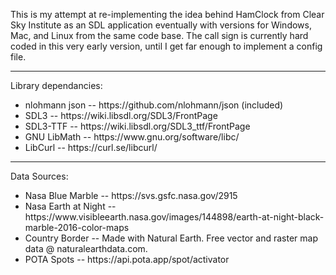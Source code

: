 This is my attempt at re-implementing the idea behind HamClock from Clear Sky Institute as an SDL application eventually with versions for Windows, Mac, and Linux from the same code base.
  The call sign is currently hard coded in this very early version, until I get far enough to implement a config file.
  
<HR>

Library dependancies:
<UL>
 <LI>nlohmann json -- https://github.com/nlohmann/json   (included)</LI>
 <LI>SDL3          -- https://wiki.libsdl.org/SDL3/FrontPage</LI>
 <LI>SDL3-TTF      -- https://wiki.libsdl.org/SDL3_ttf/FrontPage</LI>
 <LI>GNU LibMath   -- https://www.gnu.org/software/libc/</LI>
 <LI>LibCurl      -- https://curl.se/libcurl/</LI>
 </UL>
<HR>

 Data Sources:
 <UL>
 <LI>Nasa Blue Marble      --  https://svs.gsfc.nasa.gov/2915</LI>
 
 <LI>Nasa Earth at Night   --  https://www.visibleearth.nasa.gov/images/144898/earth-at-night-black-marble-2016-color-maps</LI>
 
 <LI>Country Border        --  Made with Natural Earth. Free vector and raster map data @ naturalearthdata.com.</LI>
 
 <LI>POTA Spots            --  https://api.pota.app/spot/activator</LI>
 </UL>
